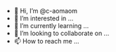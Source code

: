 - 👋 Hi, I’m @c-aomaom
- 👀 I’m interested in ...
- 🌱 I’m currently learning ...
- 💞️ I’m looking to collaborate on ...
- 📫 How to reach me ...

<!---
c-aomaom/c-aomaom is a ✨ special ✨ repository because its `README.md` (this file) appears on your GitHub profile.
You can click the Preview link to take a look at your changes.
--->
